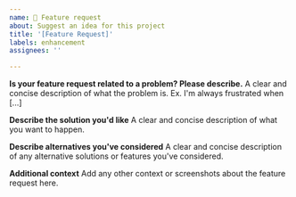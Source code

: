 ```yaml
---
name: 🚀 Feature request
about: Suggest an idea for this project
title: '[Feature Request]'
labels: enhancement
assignees: ''

---
```


<!--- ⚠️ If you do not respect this template your issue will be closed. -->
<!-- ⚠️ Make sure to browse the opened and closed issues before submitting your issue. -->

**Is your feature request related to a problem? Please describe.**
A clear and concise description of what the problem is. Ex. I'm always frustrated when [...]

**Describe the solution you'd like**
A clear and concise description of what you want to happen.

**Describe alternatives you've considered**
A clear and concise description of any alternative solutions or features you've considered.

**Additional context**
Add any other context or screenshots about the feature request here.
